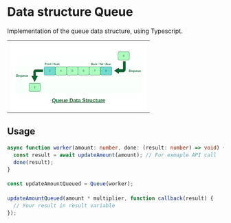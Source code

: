 # Data structure Queue

Implementation of the queue data structure, using Typescript.

<table>
  <tr>
    <td align="center" valign="center"><img src="./media/queue.png" width="100%"></td>
  </tr>
</table>

## Usage

```typescript
async function worker(amount: number, done: (result: number) => void) {
  const result = await updateAmount(amount); // For exmaple API call
  done(result);
}

const updateAmountQueued = Queue(worker);

updateAmountQueued(amount * multiplier, function callback(result) {
  // Your result in result variable
});
```
